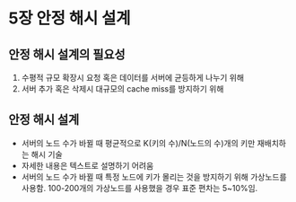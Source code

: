 # 5장 안정 해시 설계
## 안정 해시 설계의 필요성
1. 수평적 규모 확장시 요청 혹은 데이터를 서버에 균등하게 나누기 위해
2. 서버 추가 혹은 삭제시 대규모의 cache miss를 방지하기 위해
## 안정 해시 설계
- 서버의 노드 수가 바뀔 때 평균적으로 K(키의 수)/N(노드의 수)개의 키만 재배치하는 해시 기술
- 자세한 내용은 텍스트로 설명하기 어려움
- 서버의 노드 수가 바뀔 때 특정 노드에 키가 몰리는 것을 방지하기 위해 가상노드를 사용함. 100-200개의 가상노드를 사용했을 경우 표준 편차는 5~10%임.
